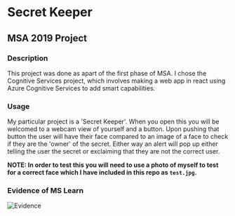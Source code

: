 # Secret Keeper
## MSA 2019 Project

### Description
This project was done as apart of the first phase of MSA. I chose the Cognitive Services project, which involves making a web app in react using Azure Cognitive Services to add smart capabilities.

### Usage
My particular project is a 'Secret Keeper'. When you open this you will be welcomed to a webcam view of yourself and a button. Upon pushing that button the user will have their face compared to an image of a face to check if they are the 'owner' of the secret. Either way an alert will pop up either telling the user the secret or exclaiming that they are not the correct user.

**NOTE: In order to test this you will need to use a photo of myself to test for a correct face which I have included in this repo as `test.jpg`.**

### Evidence of MS Learn
![Evidence](https://i.imgur.com/hPWU9IG.jpg)
